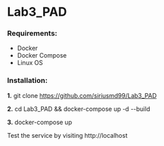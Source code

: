 # Lab3_PAD

**<h3>Requirements:</h3>**
* Docker 
* Docker Compose
* Linux OS

**<h3>Installation:</h3>**

**1.** git clone https://github.com/siriusmd99/Lab3_PAD

**2.** cd Lab3_PAD && docker-compose up -d --build

**3.** docker-compose up

Test the service by visiting http://localhost
